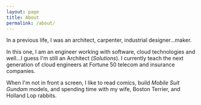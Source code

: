 ```yaml
---
layout: page
title: About
permalink: /about/
---
```


In a previous life, I was an architect, carpenter, industrial designer...maker.

In this one, I am an engineer working with software, cloud technologies and well...I guess I'm still an Architect (*Solutions*). I currently teach the next generation of cloud engineers at Fortune 50 telecom and insurance companies.

When I'm not in front a screen, I like to read comics, build *Mobile Suit Gundam* models, and spending time with my wife, Boston Terrier, and Holland Lop rabbits.
